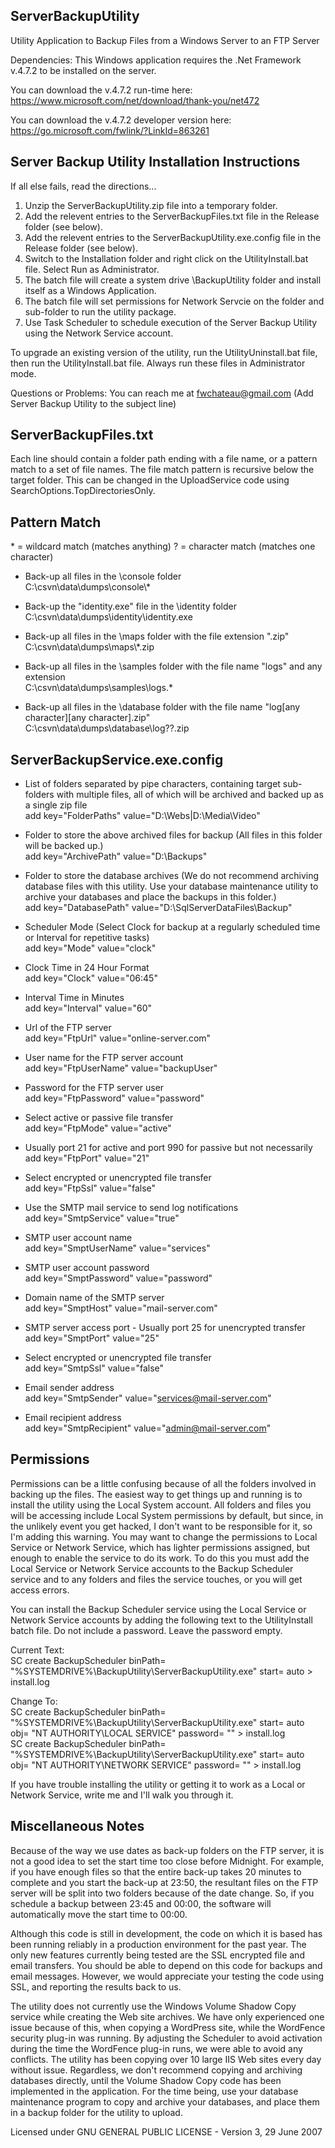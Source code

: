 
ServerBackupUtility
-------------------

Utility Application to Backup Files from a Windows Server to an FTP Server

Dependencies: This Windows application requires the .Net Framework v.4.7.2 to be installed on the server.

You can download the v.4.7.2 run-time here:
https://www.microsoft.com/net/download/thank-you/net472

You can download the v.4.7.2 developer version here:
https://go.microsoft.com/fwlink/?LinkId=863261


Server Backup Utility Installation Instructions
-----------------------------------------------
If all else fails, read the directions...

1) Unzip the ServerBackupUtility.zip file into a temporary folder.
2) Add the relevent entries to the ServerBackupFiles.txt file in the Release folder (see below).
3) Add the relevent entries to the ServerBackupUtility.exe.config file in the Release folder (see below).
4) Switch to the Installation folder and right click on the UtilityInstall.bat file. Select Run as Administrator.
5) The batch file will create a system drive \BackupUtility folder and install itself as a Windows Application.
6) The batch file will set permissions for Network Servcie on the folder and sub-folder to run the utility package.
7) Use Task Scheduler to schedule execution of the Server Backup Utility using the Network Service account.


To upgrade an existing version of the utility, run the UtilityUninstall.bat file,
then run the UtilityInstall.bat file. Always run these files in Administrator mode.

Questions or Problems: You can reach me at fwchateau@gmail.com (Add Server Backup Utility to the subject line)


ServerBackupFiles.txt
---------------------

Each line should contain a folder path ending with a file name, or a pattern match to a set of file names.
The file match pattern is recursive below the target folder. This can be changed in the UploadService code
using SearchOptions.TopDirectoriesOnly.

Pattern Match
---------------------
\* = wildcard match (matches anything)
? = character match (matches one character)

- Back-up all files in the \console folder \
	C:\csvn\data\dumps\console\\*

- Back-up the "identity.exe" file in the \identity folder \
	C:\csvn\data\dumps\identity\identity.exe

- Back-up all files in the \maps folder with the file extension ".zip" \
	C:\csvn\data\dumps\maps\\*.zip

- Back-up all files in the \samples folder with the file name "logs" and any extension \
	C:\csvn\data\dumps\samples\logs.*

- Back-up all files in the \database folder with the file name "log[any character][any character].zip" \
	C:\csvn\data\dumps\database\log??.zip


ServerBackupService.exe.config
------------------------------

- List of folders separated by pipe characters, containing target sub-folders with multiple files,
  all of which will be archived and backed up as a single zip file \
	add key="FolderPaths" value="D:\Webs|D:\Media\Video"

- Folder to store the above archived files for backup (All files in this folder will be backed up.) \
	add key="ArchivePath" value="D:\Backups"
   
- Folder to store the database archives (We do not recommend archiving database files with this utility.
  Use your database maintenance utility to archive your databases and place the backups in this folder.) \
	add key="DatabasePath" value="D:\SqlServerDataFiles\Backup"

- Scheduler Mode (Select Clock for backup at a regularly scheduled time or Interval for repetitive tasks) \
    add key="Mode" value="clock"

- Clock Time in 24 Hour Format \
    add key="Clock" value="06:45"

- Interval Time in Minutes \
    add key="Interval" value="60"

- Url of the FTP server \
	add key="FtpUrl" value="online-server.com"

- User name for the FTP server account \
	add key="FtpUserName" value="backupUser"

- Password for the FTP server user \
	add key="FtpPassword" value="password"

- Select active or passive file transfer \
	add key="FtpMode" value="active"

- Usually port 21 for active and port 990 for passive but not necessarily \
	add key="FtpPort" value="21"

- Select encrypted or unencrypted file transfer \
	add key="FtpSsl" value="false"

- Use the SMTP mail service to send log notifications \
	add key="SmtpService" value="true"

- SMTP user account name \
	add key="SmptUserName" value="services"

- SMTP user account password \
	add key="SmptPassword" value="password"

- Domain name of the SMTP server \
	add key="SmptHost" value="mail-server.com"

- SMTP server access port - Usually port 25 for unencrypted transfer \
	add key="SmptPort" value="25"

- Select encrypted or unencrypted file transfer \
	add key="SmtpSsl" value="false"

- Email sender address \
	add key="SmtpSender" value="services@mail-server.com"

- Email recipient address \
	add key="SmtpRecipient" value="admin@mail-server.com"

Permissions
---------------------

Permissions can be a little confusing because of all the folders involved in backing up the files. The easiest way to get things up
and running is to install the utility using the Local System account. All folders and files you will be accessing include Local System
permissions by default, but since, in the unlikely event you get hacked, I don't want to be responsible for it, so I'm adding this
warning. You may want to change the permissions to Local Service or Network Service, which has lighter permissions assigned, but enough
to enable the service to do its work. To do this you must add the Local Service or Network Service accounts to the Backup Scheduler
service and to any folders and files the service touches, or you will get access errors.

You can install the Backup Scheduler service using the Local Service or Network Service accounts by adding the following text to the
UtilityInstall batch file. Do not include a password. Leave the password empty.

Current Text: \
SC create BackupScheduler binPath= "%SYSTEMDRIVE%\BackupUtility\ServerBackupUtility.exe" start= auto > install.log

Change To: \
SC create BackupScheduler binPath= "%SYSTEMDRIVE%\BackupUtility\ServerBackupUtility.exe" start= auto obj= "NT AUTHORITY\LOCAL SERVICE" password= "" > install.log \
SC create BackupScheduler binPath= "%SYSTEMDRIVE%\BackupUtility\ServerBackupUtility.exe" start= auto obj= "NT AUTHORITY\NETWORK SERVICE" password= "" > install.log

If you have trouble installing the utility or getting it to work as a Local or Network Service, write me and I'll walk you through it.


Miscellaneous Notes
---------------------

Because of the way we use dates as back-up folders on the FTP server, it is not a good idea to set the start time too close before
Midnight. For example, if you have enough files so that the entire back-up takes 20 minutes to complete and you start the back-up at 23:50,
the resultant files on the FTP server will be split into two folders because of the date change. So, if you schedule a backup between 23:45
and 00:00, the software will automatically move the start time to 00:00.

Although this code is still in development, the code on which it is based has been running reliably in a production environment for the past
year. The only new features currently being tested are the SSL encrypted file and email transfers. You should be able to depend on this code
for backups and email messages. However, we would appreciate your testing the code using SSL, and reporting the results back to us.

The utility does not currently use the Windows Volume Shadow Copy service while creating the Web site archives. We have only experienced one
issue because of this, when copying a WordPress site, while the WordFence security plug-in was running. By adjusting the Scheduler to avoid
activation during the time the WordFence plug-in runs, we were able to avoid any conflicts. The utility has been copying over 10 large IIS
Web sites every day without issue. Regardless, we don't recommend copying and archiving databases directly, until the Volume Shadow Copy code
has been implemented in the application. For the time being, use your database maintenance program to copy and archive your databases, and
place them in a backup folder for the utility to upload.

Licensed under GNU GENERAL PUBLIC LICENSE - Version 3, 29 June 2007
